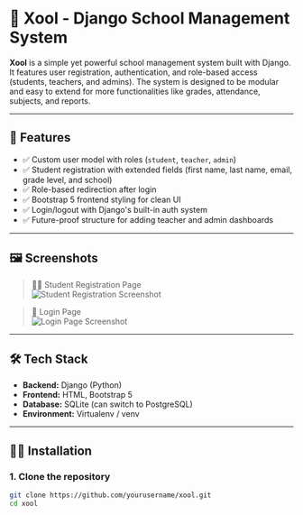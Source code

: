 # 🏫 Xool - Django School Management System

**Xool** is a simple yet powerful school management system built with Django. It features user registration, authentication, and role-based access (students, teachers, and admins). The system is designed to be modular and easy to extend for more functionalities like grades, attendance, subjects, and reports.

---

## 🚀 Features

- ✅ Custom user model with roles (`student`, `teacher`, `admin`)
- ✅ Student registration with extended fields (first name, last name, email, grade level, and school)
- ✅ Role-based redirection after login
- ✅ Bootstrap 5 frontend styling for clean UI
- ✅ Login/logout with Django's built-in auth system
- ✅ Future-proof structure for adding teacher and admin dashboards

---

## 🖼️ Screenshots

> 🧑‍🎓 Student Registration Page  
![Student Registration Screenshot](screenshots/student-register.png)

> 🔐 Login Page  
![Login Page Screenshot](screenshots/login.png)

---

## 🛠️ Tech Stack

- **Backend:** Django (Python)
- **Frontend:** HTML, Bootstrap 5
- **Database:** SQLite (can switch to PostgreSQL)
- **Environment:** Virtualenv / venv

---

## 🧑‍💻 Installation

### 1. Clone the repository

```bash
git clone https://github.com/yourusername/xool.git
cd xool
